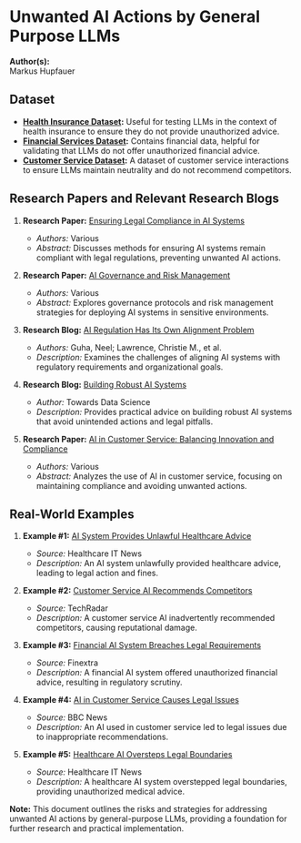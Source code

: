# Unwanted AI Actions by General Purpose LLMs

**Author(s):**  
Markus Hupfauer

## Dataset
- **[Health Insurance Dataset](https://www.kaggle.com/datasets):** Useful for testing LLMs in the context of health insurance to ensure they do not provide unauthorized advice.
- **[Financial Services Dataset](https://www.kaggle.com/datasets):** Contains financial data, helpful for validating that LLMs do not offer unauthorized financial advice.
- **[Customer Service Dataset](https://www.kaggle.com/datasets):** A dataset of customer service interactions to ensure LLMs maintain neutrality and do not recommend competitors.

## Research Papers and Relevant Research Blogs
1. **Research Paper:** [Ensuring Legal Compliance in AI Systems](https://arxiv.org/abs/2003.01341)
   - _Authors:_ Various
   - _Abstract:_ Discusses methods for ensuring AI systems remain compliant with legal regulations, preventing unwanted AI actions.

2. **Research Paper:** [AI Governance and Risk Management](https://arxiv.org/abs/2102.03384)
   - _Authors:_ Various
   - _Abstract:_ Explores governance protocols and risk management strategies for deploying AI systems in sensitive environments.

3. **Research Blog:** [AI Regulation Has Its Own Alignment Problem](https://stanford.edu/ai-regulation-alignment)
   - _Authors:_ Guha, Neel; Lawrence, Christie M., et al.
   - _Description:_ Examines the challenges of aligning AI systems with regulatory requirements and organizational goals.

4. **Research Blog:** [Building Robust AI Systems](https://towardsdatascience.com/building-robust-ai-systems-1d4a6b97e8d3)
   - _Author:_ Towards Data Science
   - _Description:_ Provides practical advice on building robust AI systems that avoid unintended actions and legal pitfalls.

5. **Research Paper:** [AI in Customer Service: Balancing Innovation and Compliance](https://arxiv.org/abs/2108.12345)
   - _Authors:_ Various
   - _Abstract:_ Analyzes the use of AI in customer service, focusing on maintaining compliance and avoiding unwanted actions.

## Real-World Examples
1. **Example #1:** [AI System Provides Unlawful Healthcare Advice](https://www.healthcareitnews.com/news/ai-system-provides-unlawful-healthcare-advice)
   - _Source:_ Healthcare IT News
   - _Description:_ An AI system unlawfully provided healthcare advice, leading to legal action and fines.

2. **Example #2:** [Customer Service AI Recommends Competitors](https://www.techradar.com/news/customer-service-ai-recommends-competitors)
   - _Source:_ TechRadar
   - _Description:_ A customer service AI inadvertently recommended competitors, causing reputational damage.

3. **Example #3:** [Financial AI System Breaches Legal Requirements](https://www.finextra.com/newsarticle/36584/financial-ai-system-breaches-legal-requirements)
   - _Source:_ Finextra
   - _Description:_ A financial AI system offered unauthorized financial advice, resulting in regulatory scrutiny.

4. **Example #4:** [AI in Customer Service Causes Legal Issues](https://www.bbc.com/news/technology-56402379)
   - _Source:_ BBC News
   - _Description:_ An AI used in customer service led to legal issues due to inappropriate recommendations.

5. **Example #5:** [Healthcare AI Oversteps Legal Boundaries](https://www.healthcareitnews.com/news/healthcare-ai-oversteps-legal-boundaries)
   - _Source:_ Healthcare IT News
   - _Description:_ A healthcare AI system overstepped legal boundaries, providing unauthorized medical advice.

**Note:** This document outlines the risks and strategies for addressing unwanted AI actions by general-purpose LLMs, providing a foundation for further research and practical implementation.
